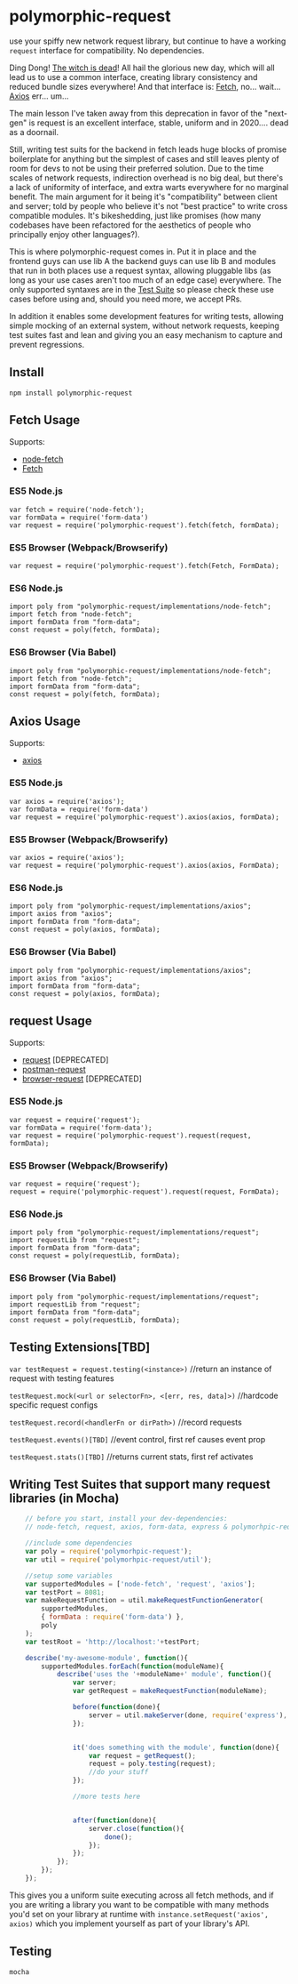 polymorphic-request
===================

use your spiffy new network request library, but continue to have a working `request` interface for compatibility. No dependencies.

Ding Dong! [The witch is dead](https://github.com/request/request/issues/3142)! All hail the glorious new day, which will all lead us to use a common interface, creating library consistency and reduced bundle sizes everywhere! And that interface is: [Fetch](https://developer.mozilla.org/en-US/docs/Web/API/Fetch_API/Using_Fetch), no... wait... [Axios](https://github.com/axios/axios) err... um...

The main lesson I've taken away from this deprecation in favor of the "next-gen" is request is an excellent interface, stable, uniform and in 2020.... dead as a doornail.

Still, writing test suits for the backend in fetch leads huge blocks of promise boilerplate for anything but the simplest of cases and still leaves plenty of room for devs to not be using their preferred solution. Due to the time scales of network requests, indirection overhead is no big deal, but there's a lack of uniformity of interface, and extra warts everywhere for no marginal benefit. The main argument for it being it's "compatibility" between client and server; told by people who believe it's not "best practice" to write cross compatible modules. It's bikeshedding, just like promises (how many codebases have been refactored for the aesthetics of people who principally enjoy other languages?).

This is where polymorphic-request comes in. Put it in place and the frontend guys can use lib A the backend guys can use lib B and modules that run in both places use a request syntax, allowing pluggable libs (as long as your use cases aren't too much of an edge case) everywhere. The only supported syntaxes are in the [Test Suite](test/test.js) so please check these use cases before using and, should you need more, we accept PRs.

In addition it enables some development features for writing tests, allowing simple mocking of an external system, without network requests, keeping test suites fast and lean and giving you an easy mechanism to capture and prevent regressions.

Install
-------

    npm install polymorphic-request

Fetch Usage
-----------

Supports:

- [node-fetch](https://www.npmjs.com/package/node-fetch)
- [Fetch](https://developer.mozilla.org/en-US/docs/Web/API/Fetch_API)

### ES5 Node.js

    var fetch = require('node-fetch');
    var formData = require('form-data')
    var request = require('polymorphic-request').fetch(fetch, formData);

### ES5 Browser (Webpack/Browserify)

    var request = require('polymorphic-request').fetch(Fetch, FormData);

### ES6 Node.js

    import poly from "polymorphic-request/implementations/node-fetch";
    import fetch from "node-fetch";
    import formData from "form-data";
    const request = poly(fetch, formData);

### ES6 Browser (Via Babel)

    import poly from "polymorphic-request/implementations/node-fetch";
    import fetch from "node-fetch";
    import formData from "form-data";
    const request = poly(fetch, formData);

Axios Usage
-----------

Supports:

- [axios](https://github.com/axios/axios)

### ES5 Node.js

    var axios = require('axios');
    var formData = require('form-data')
    var request = require('polymorphic-request').axios(axios, formData);

### ES5 Browser (Webpack/Browserify)

    var axios = require('axios');
    var request = require('polymorphic-request').axios(axios, FormData);

### ES6 Node.js

    import poly from "polymorphic-request/implementations/axios";
    import axios from "axios";
    import formData from "form-data";
    const request = poly(axios, formData);

### ES6 Browser (Via Babel)

    import poly from "polymorphic-request/implementations/axios";
    import axios from "axios";
    import formData from "form-data";
    const request = poly(axios, formData);

request Usage
-------------

Supports:

- [request](https://www.npmjs.com/package/request) [DEPRECATED]
- [postman-request](https://www.npmjs.com/package/postman-request)
- [browser-request](https://www.npmjs.com/package/browser-request) [DEPRECATED]

### ES5 Node.js

    var request = require('request');
    var formData = require('form-data');
    var request = require('polymorphic-request').request(request, formData);

### ES5 Browser (Webpack/Browserify)

    var request = require('request');
    request = require('polymorphic-request').request(request, FormData);

### ES6 Node.js

    import poly from "polymorphic-request/implementations/request";
    import requestLib from "request";
    import formData from "form-data";
    const request = poly(requestLib, formData);

### ES6 Browser (Via Babel)

    import poly from "polymorphic-request/implementations/request";
    import requestLib from "request";
    import formData from "form-data";
    const request = poly(requestLib, formData);

Testing Extensions[TBD]
------------------

`var testRequest = request.testing(<instance>)` //return an instance of request with testing features

`testRequest.mock(<url or selectorFn>, <[err, res, data]>)` //hardcode specific request configs

`testRequest.record(<handlerFn or dirPath>)` //record requests

`testRequest.events()[TBD]` //event control, first ref causes event prop

`testRequest.stats()[TBD]` //returns current stats, first ref activates

Writing Test Suites that support many request libraries (in Mocha)
------------------------------------------------------------------

```js
    // before you start, install your dev-dependencies:
    // node-fetch, request, axios, form-data, express & polymorhpic-request

    //include some dependencies
    var poly = require('polymorhpic-request');
    var util = require('polymorhpic-request/util');

    //setup some variables
    var supportedModules = ['node-fetch', 'request', 'axios'];
    var testPort = 8081;
    var makeRequestFunction = util.makeRequestFunctionGenerator(
        supportedModules,
        { formData : require('form-data') }, 
        poly
    );
    var testRoot = 'http://localhost:'+testPort;

    describe('my-awesome-module', function(){
        supportedModules.forEach(function(moduleName){
            describe('uses the '+moduleName+' module', function(){
                var server;
                var getRequest = makeRequestFunction(moduleName);

                before(function(done){
                    server = util.makeServer(done, require('express'), testPort);
                });


                it('does something with the module', function(done){
                    var request = getRequest();
                    request = poly.testing(request);
                    //do your stuff
                });

                //more tests here


                after(function(done){
                    server.close(function(){
                        done();
                    });
                });
            });
        });
    });

```

This gives you a uniform suite executing across all fetch methods, and if you are writing a library you want to be compatible with many methods you'd set on your library at runtime with `instance.setRequest('axios', axios)` which you implement yourself as part of your library's API.

Testing
------------

    mocha
